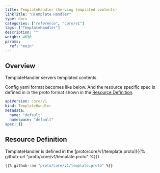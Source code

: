 ```yaml
---
title: TemplateHandler (Serving templated contents)
linkTitle: "🤚Template Handler"
type: docs
categories: ["reference", "core/v1"]
tags: ["TemplateHandler"]
description: ""
weight: 4030
params:
  ref: "main"
---
```


## Overview

TemplateHandler servers templated contents.

Config yaml format becomes like below.
And the resource specific spec is defined in in the proto format shown in the [Resource Definition](#resource-definition).

```yaml
apiVersion: core/v1
kind: TemplateHandler
metadata:
  name: "default"
  namespace: "default"
spec: {}
```

## Resource Definition

TemplateHandler is defined in the [proto/core/v1/template.proto]({{% github-url "proto/core/v1/template.proto" %}})

```proto {linenos=inline}
{{% github-raw "proto/core/v1/template.proto" %}}
```
